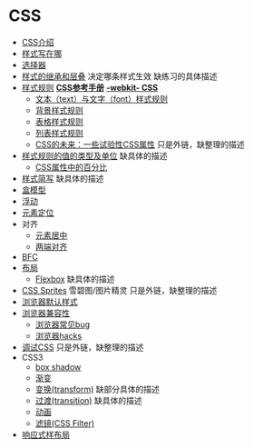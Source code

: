 # CSS
* [CSS介绍](intro.md)
* [样式写在哪](place.md)
* [选择器](selector)
* [样式的继承和层叠](inheritance-and-cascade.md) 决定哪条样式生效 缺练习的具体描述
* [样式规则](http://www.htmldog.com/reference/cssproperties/) **[CSS参考手册](http://css.doyoe.com/)** **[-webkit- CSS](http://ued.ctrip.com/webkitcss/index.html)**
    * [文本（text）与文字（font）样式规则](font/font-style.md)
    * [背景样式规则](background.md)
    * [表格样式规则](table)
    * [列表样式规则](list.md)
    * [CSS的未来：一些试验性CSS属性](http://www.qianduan.net/the-future-of-css-experimental-css-properties/) 只是外链，缺整理的描述
* [样式规则的值的类型及单位](value-and-unit.md) 缺具体的描述
    * [CSS属性中的百分比](value-and-unit.md#percent)
* [样式简写](css-shorthand.md) 缺具体的描述
* [盒模型](box-model.md)
* [浮动](float/README.md)
* [元素定位](position)
* 对齐
    * [元素居中](align-center/)
    * [两端对齐](align-justify/)
* [BFC](BFC)
* [布局](layout)
    * [Flexbox](layout/flexbox) 缺具体的描述
* [CSS Sprites](http://www.imooc.com/learn/93) 雪碧图/图片精灵 只是外链，缺整理的描述
* [浏览器默认样式](ua-style.md)
* [浏览器兼容性](compatibility)
    * [浏览器常见bug](compatibility/css-bugs.md)
    * [浏览器hacks](compatibility/css-hack.md)
* [调试CSS](https://docs.webplatform.org/wiki/tutorials/debugging_css) 只是外链，缺整理的描述
* CSS3
    * [box shadow](box-shadow)
    * [渐变](gradient)
    * [变换(transform)](transform) 缺部分具体的描述
    * [过渡(transition)](transition) 缺具体的描述
    * [动画](animate)
    * [滤镜(CSS Filter)](animate)
* [响应式样布局](detail/responsive)